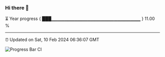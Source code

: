 ### Hi there 👋

⏳ Year progress { ███▁▁▁▁▁▁▁▁▁▁▁▁▁▁▁▁▁▁▁▁▁▁▁▁▁▁▁ } 11.00 %

---

⏰ Updated on Sat, 10 Feb 2024 06:36:07 GMT

![Progress Bar CI](https://github.com/IshwaranRudhara/GIT-ACTION/workflows/Progress%20Bar%20CI/badge.svg)
